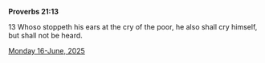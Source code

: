 **Proverbs 21:13**

13 Whoso stoppeth his ears at the cry of the poor, he also shall cry himself, but shall not be heard.

[Monday 16-June, 2025](https://getbible.net/kjv/Proverbs/21/13)

